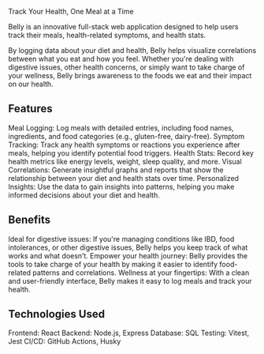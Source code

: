 Track Your Health, One Meal at a Time

Belly is an innovative full-stack web application designed to help users track their meals, health-related symptoms, and health stats.

By logging data about your diet and health, Belly helps visualize correlations between what you eat and how you feel. Whether you're dealing with digestive issues, other health concerns, or simply want to take charge of your wellness, Belly brings awareness to the foods we eat and their impact on our health.

## Features
Meal Logging: Log meals with detailed entries, including food names, ingredients, and food categories (e.g., gluten-free, dairy-free).
Symptom Tracking: Track any health symptoms or reactions you experience after meals, helping you identify potential food triggers.
Health Stats: Record key health metrics like energy levels, weight, sleep quality, and more.
Visual Correlations: Generate insightful graphs and reports that show the relationship between your diet and health stats over time.
Personalized Insights: Use the data to gain insights into patterns, helping you make informed decisions about your diet and health.
## Benefits
Ideal for digestive issues: If you're managing conditions like IBD, food intolerances, or other digestive issues, Belly helps you keep track of what works and what doesn’t.
Empower your health journey: Belly provides the tools to take charge of your health by making it easier to identify food-related patterns and correlations.
Wellness at your fingertips: With a clean and user-friendly interface, Belly makes it easy to log meals and track your health.
## Technologies Used
Frontend: React
Backend: Node.js, Express
Database: SQL
Testing: Vitest, Jest
CI/CD: GitHub Actions, Husky
